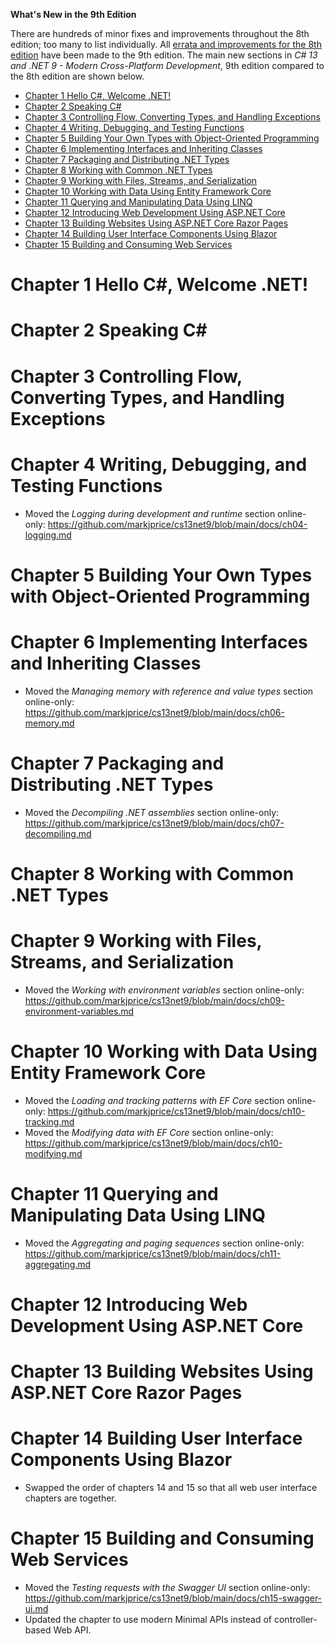 **What's New in the 9th Edition**

There are hundreds of minor fixes and improvements throughout the 8th edition; too many to list individually. All [errata and improvements for the 8th edition](https://github.com/markjprice/cs12dotnet8/blob/main/docs/errata/README.md) have been made to the 9th edition. The main new sections in *C# 13 and .NET 9 - Modern Cross-Platform Development*, 9th edition compared to the 8th edition are shown below.

- [Chapter 1 Hello C#, Welcome .NET!](#chapter-1-hello-c-welcome-net)
- [Chapter 2 Speaking C#](#chapter-2-speaking-c)
- [Chapter 3 Controlling Flow, Converting Types, and Handling Exceptions](#chapter-3-controlling-flow-converting-types-and-handling-exceptions)
- [Chapter 4 Writing, Debugging, and Testing Functions](#chapter-4-writing-debugging-and-testing-functions)
- [Chapter 5 Building Your Own Types with Object-Oriented Programming](#chapter-5-building-your-own-types-with-object-oriented-programming)
- [Chapter 6 Implementing Interfaces and Inheriting Classes](#chapter-6-implementing-interfaces-and-inheriting-classes)
- [Chapter 7 Packaging and Distributing .NET Types](#chapter-7-packaging-and-distributing-net-types)
- [Chapter 8 Working with Common .NET Types](#chapter-8-working-with-common-net-types)
- [Chapter 9 Working with Files, Streams, and Serialization](#chapter-9-working-with-files-streams-and-serialization)
- [Chapter 10 Working with Data Using Entity Framework Core](#chapter-10-working-with-data-using-entity-framework-core)
- [Chapter 11 Querying and Manipulating Data Using LINQ](#chapter-11-querying-and-manipulating-data-using-linq)
- [Chapter 12 Introducing Web Development Using ASP.NET Core](#chapter-12-introducing-web-development-using-aspnet-core)
- [Chapter 13 Building Websites Using ASP.NET Core Razor Pages](#chapter-13-building-websites-using-aspnet-core-razor-pages)
- [Chapter 14 Building User Interface Components Using Blazor](#chapter-14-building-user-interface-components-using-blazor)
- [Chapter 15 Building and Consuming Web Services](#chapter-15-building-and-consuming-web-services)

# Chapter 1 Hello C#, Welcome .NET!


# Chapter 2 Speaking C#


# Chapter 3 Controlling Flow, Converting Types, and Handling Exceptions


# Chapter 4 Writing, Debugging, and Testing Functions
- Moved the *Logging during development and runtime* section online-only: https://github.com/markjprice/cs13net9/blob/main/docs/ch04-logging.md

# Chapter 5 Building Your Own Types with Object-Oriented Programming

# Chapter 6 Implementing Interfaces and Inheriting Classes
- Moved the *Managing memory with reference and value types* section online-only: https://github.com/markjprice/cs13net9/blob/main/docs/ch06-memory.md

# Chapter 7 Packaging and Distributing .NET Types
- Moved the *Decompiling .NET assemblies* section online-only: https://github.com/markjprice/cs13net9/blob/main/docs/ch07-decompiling.md

# Chapter 8 Working with Common .NET Types

# Chapter 9 Working with Files, Streams, and Serialization
- Moved the *Working with environment variables* section online-only: https://github.com/markjprice/cs13net9/blob/main/docs/ch09-environment-variables.md

# Chapter 10 Working with Data Using Entity Framework Core
- Moved the *Loading and tracking patterns with EF Core* section online-only: https://github.com/markjprice/cs13net9/blob/main/docs/ch10-tracking.md
- Moved the *Modifying data with EF Core* section online-only: https://github.com/markjprice/cs13net9/blob/main/docs/ch10-modifying.md

# Chapter 11 Querying and Manipulating Data Using LINQ
- Moved the *Aggregating and paging sequences* section online-only: https://github.com/markjprice/cs13net9/blob/main/docs/ch11-aggregating.md


# Chapter 12 Introducing Web Development Using ASP.NET Core


# Chapter 13 Building Websites Using ASP.NET Core Razor Pages


# Chapter 14 Building User Interface Components Using Blazor

- Swapped the order of chapters 14 and 15 so that all web user interface chapters are together.

# Chapter 15 Building and Consuming Web Services
- Moved the *Testing requests with the Swagger UI* section online-only: https://github.com/markjprice/cs13net9/blob/main/docs/ch15-swagger-ui.md
- Updated the chapter to use modern Minimal APIs instead of controller-based Web API.
